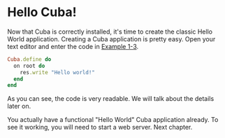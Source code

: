 Hello Cuba!
===========

Now that Cuba is correctly installed, it's time to create the classic Hello World
application. Creating a Cuba application is pretty easy. Open your text editor and
enter the code in [Example 1-3](#example13).

```ruby
Cuba.define do
  on root do
    res.write "Hello world!"
  end
end
```
As you can see, the code is very readable. We will talk about the details later on.

You actually have a functional "Hello World" Cuba application already.
To see it working, you will need to start a web server. Next chapter.
